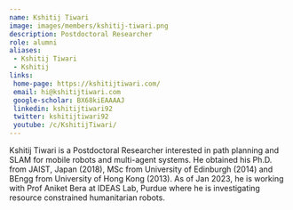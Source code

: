 ```yaml
---
name: Kshitij Tiwari
image: images/members/kshitij-tiwari.png
description: Postdoctoral Researcher
role: alumni
aliases:
 - Kshitij Tiwari
 - Kshitij
links:
 home-page: https://kshitijtiwari.com/
 email: hi@kshitijtiwari.com
 google-scholar: BX68kiEAAAAJ
 linkedin: kshitijtiwari92
 twitter: kshitijtiwari92
 youtube: /c/KshitijTiwari/
---
```


Kshitij Tiwari is a Postdoctoral Researcher interested in path planning and SLAM for mobile robots and multi-agent systems. He obtained his Ph.D. from JAIST, Japan (2018), MSc from University of Edinburgh (2014) and BEngg from University of Hong Kong (2013). As of Jan 2023, he is working with Prof Aniket Bera at IDEAS Lab, Purdue where he is investigating resource constrained humanitarian robots.